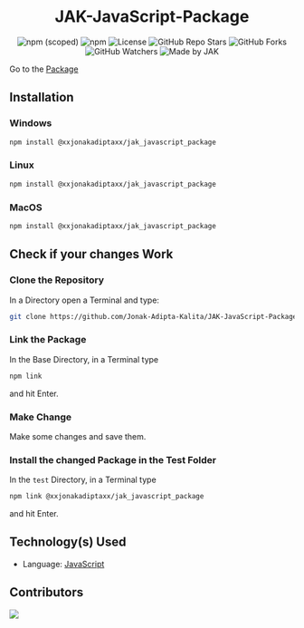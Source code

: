 <div align=center>

# JAK-JavaScript-Package

![npm (scoped)](https://img.shields.io/npm/v/@xxjonakadiptaxx/jak_javascript_package?style=for-the-badge)
![npm](https://img.shields.io/npm/dw/@xxjonakadiptaxx/jak_javascript_package?style=for-the-badge)
![License](https://img.shields.io/github/license/Jonak-Adipta-Kalita/JAK-JavaScript-Package?style=for-the-badge)
![GitHub Repo Stars](https://img.shields.io/github/stars/Jonak-Adipta-Kalita/JAK-JavaScript-Package?style=for-the-badge)
![GitHub Forks](https://img.shields.io/github/forks/Jonak-Adipta-Kalita/JAK-JavaScript-Package?style=for-the-badge)
![GitHub Watchers](https://img.shields.io/github/watchers/Jonak-Adipta-Kalita/JAK-JavaScript-Package?style=for-the-badge)
![Made by JAK](https://img.shields.io/badge/BeastNight%20TV-Made%20by%20JAK-blue?style=for-the-badge)

</div>

Go to the [Package](https://www.npmjs.com/package/@xxjonakadiptaxx/jak_javascript_package)

## Installation

### Windows

```bash
npm install @xxjonakadiptaxx/jak_javascript_package
```

### Linux

```bash
npm install @xxjonakadiptaxx/jak_javascript_package
```

### MacOS

```bash
npm install @xxjonakadiptaxx/jak_javascript_package
```

## Check if your changes Work

### Clone the Repository

In a Directory open a Terminal and type:

```bash
git clone https://github.com/Jonak-Adipta-Kalita/JAK-JavaScript-Package.git
```

### Link the Package

In the Base Directory, in a Terminal type

```bash
npm link
```

and hit Enter.

### Make Change

Make some changes and save them.

### Install the changed Package in the Test Folder

In the `test` Directory, in a Terminal type

```bash
npm link @xxjonakadiptaxx/jak_javascript_package
```

and hit Enter.

## Technology(s) Used

-   Language: [JavaScript](https://www.javascript.com/)

## Contributors

<a href = "https://github.com/Jonak-Adipta-Kalita/JAK-JavaScript-Package/graphs/contributors">
	<img src = "https://contrib.rocks/image?repo=Jonak-Adipta-Kalita/JAK-JavaScript-Package" />
</a>
